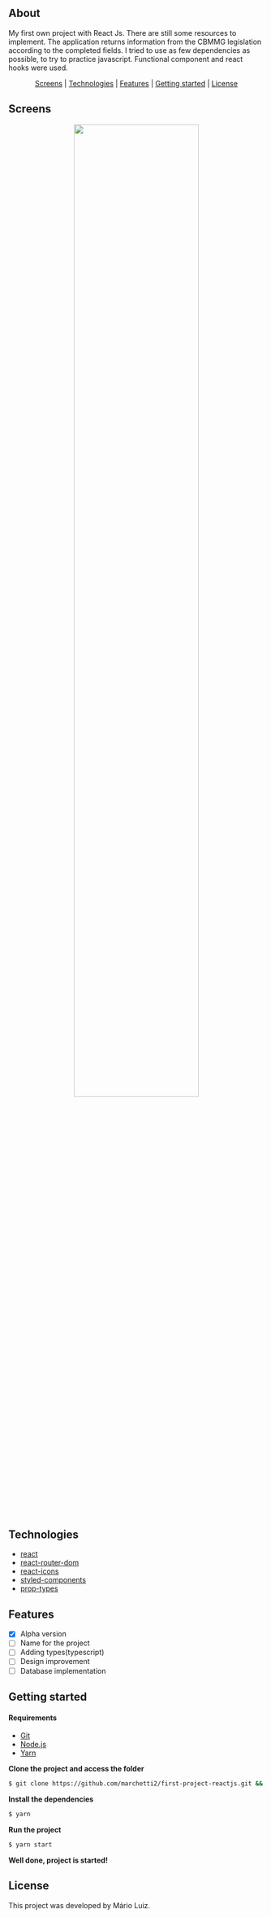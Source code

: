 <h2>About</h2>

My first own project with React Js. There are still some resources to implement. The application returns information from the CBMMG legislation according to the completed fields.
I tried to use as few dependencies as possible, to try to practice javascript. Functional component and react hooks were used.

<p align="center">
 <a href="#screens">Screens</a> | <a href="#technologies">Technologies</a> | <a href="#features">Features</a> | <a href="#started">Getting started</a> | <a href="#license">License</a>
</p>

<h2 id="screens">Screens</h2>

<p align="center">
  <image width="70%" src="https://media.giphy.com/media/hJlEYPwjuaB3sRU1jh/giphy.gif">
</p>
 
<h2 id="technologies">Technologies</h2>

- [react](https://reactjs.org)
- [react-router-dom](https://reactrouter.com)
- [react-icons](https://react-icons.github.io/react-icons/)
- [styled-components](https://styled-components.com)
- [prop-types](https://github.com/facebook/prop-types)

<h2 id="features">Features</h2>

- [x] Alpha version
- [ ] Name for the project
- [ ] Adding types(typescript)
- [ ] Design improvement
- [ ] Database implementation

<h2 id="started">Getting started</h2>

<h4>Requirements</h4>

- [Git](https://git-scm.com) 
- [Node.js](https://nodejs.org/en/) 
- [Yarn](https://classic.yarnpkg.com/)

**Clone the project and access the folder**
```bash
$ git clone https://github.com/marchetti2/first-project-reactjs.git && cd first-project-reactjs
```

**Install the dependencies**
```bash
$ yarn
```
**Run the project**
```bash
$ yarn start
```
**Well done, project is started!**

<h2 id="license">License</h2>
This project was developed by Mário Luiz.
